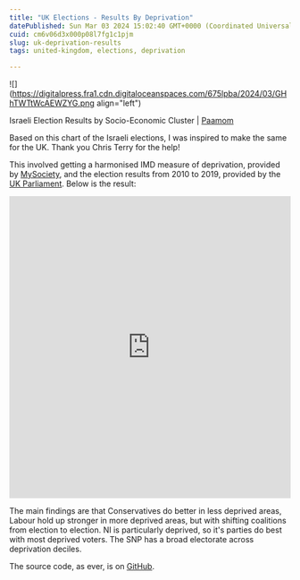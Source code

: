 ```yaml
---
title: "UK Elections - Results By Deprivation"
datePublished: Sun Mar 03 2024 15:02:40 GMT+0000 (Coordinated Universal Time)
cuid: cm6v06d3x000p08l7fg1c1pjm
slug: uk-deprivation-results
tags: united-kingdom, elections, deprivation

---
```


![](https://digitalpress.fra1.cdn.digitaloceanspaces.com/675lpba/2024/03/GHhTWTtWcAEWZYG.png align="left")

Israeli Election Results by Socio-Economic Cluster | [Paamom](https://www.paamon.co.il/knesset-24-votes-by-scocio-economic-cluster/)

Based on this chart of the Israeli elections, I was inspired to make the same for the UK. Thank you Chris Terry for the help!

This involved getting a harmonised IMD measure of deprivation, provided by [MySociety](https://pages.mysociety.org/composite_uk_imd/downloads/uk-index-constituency-imd-csv/latest), and the election results from 2010 to 2019, provided by the [UK Parliament](https://commonslibrary.parliament.uk/research-briefings/cbp-8647/). Below is the result:

<iframe id="datawrapper-chart-I2JT5" src="https://datawrapper.dwcdn.net/I2JT5/" style="width:0;min-width:100%;border:none" height="540"></iframe>

The main findings are that Conservatives do better in less deprived areas, Labour hold up stronger in more deprived areas, but with shifting coalitions from election to election. NI is particularly deprived, so it's parties do best with most deprived voters. The SNP has a broad electorate across deprivation deciles.

The source code, as ever, is on [GitHub](https://github.com/JacobWeinbren/UK-Deprivation-Data).